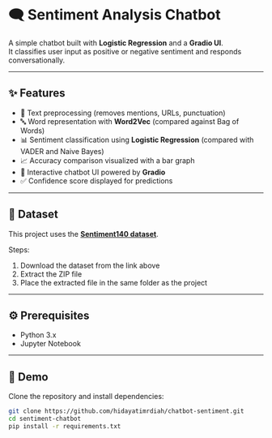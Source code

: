 # 🗨️ Sentiment Analysis Chatbot  

A simple chatbot built with **Logistic Regression** and a **Gradio UI**.  
It classifies user input as positive or negative sentiment and responds conversationally.  

---

## ✨ Features  
- 🧹 Text preprocessing (removes mentions, URLs, punctuation)  
- 🔤 Word representation with **Word2Vec** (compared against Bag of Words)  
- 📊 Sentiment classification using **Logistic Regression** (compared with VADER and Naive Bayes)  
- 📈 Accuracy comparison visualized with a bar graph  
- 🤖 Interactive chatbot UI powered by **Gradio**  
- ✅ Confidence score displayed for predictions  

---

## 📂 Dataset  
This project uses the **[Sentiment140 dataset](http://help.sentiment140.com/for-students/)**.  

Steps:  
1. Download the dataset from the link above  
2. Extract the ZIP file  
3. Place the extracted file in the same folder as the project  

---

## ⚙️ Prerequisites  
- Python 3.x  
- Jupyter Notebook  

---

## 🚀 Demo  

Clone the repository and install dependencies:  

```bash
git clone https://github.com/hidayatimrdiah/chatbot-sentiment.git
cd sentiment-chatbot
pip install -r requirements.txt
